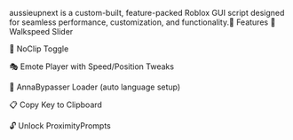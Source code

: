 aussieupnext is a custom-built, feature-packed Roblox GUI script designed for seamless performance, customization, and functionality.🚀 Features
🏃 Walkspeed Slider

💨 NoClip Toggle

🎭 Emote Player with Speed/Position Tweaks

🔁 AnnaBypasser Loader (auto language setup)

📋 Copy Key to Clipboard

🔓 Unlock ProximityPrompts
